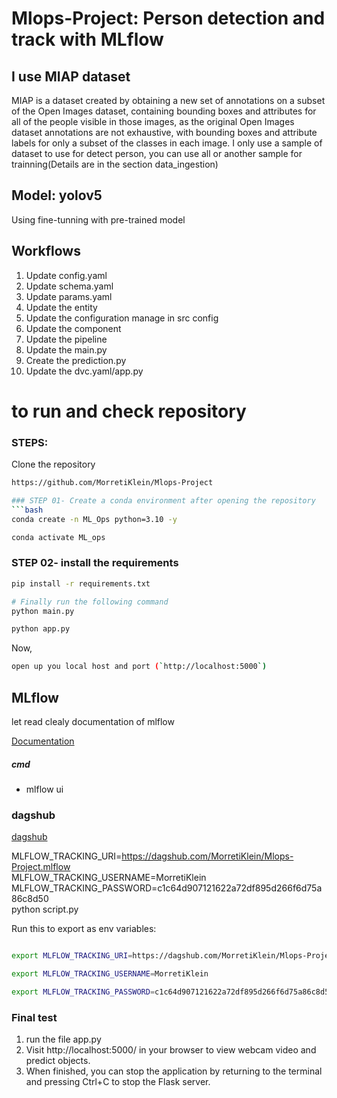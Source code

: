 # Mlops-Project: Person detection and track with MLflow

## I use MIAP dataset
MIAP is a dataset created by obtaining a new set of annotations on a subset of the Open Images dataset, containing bounding boxes and attributes for all of the people visible in those images, as the original Open Images dataset annotations are not exhaustive, with bounding boxes and attribute labels for only a subset of the classes in each image.
I only use a sample of dataset to use for detect person, you can use all or another sample for trainning(Details are in the section data_ingestion)
## Model: yolov5
Using fine-tunning with pre-trained model 

## Workflows
1. Update config.yaml
2. Update schema.yaml
3. Update params.yaml
4. Update the entity
5. Update the configuration manage in src config
6. Update the component
7. Update the pipeline
8. Update the main.py
9. Create the prediction.py
9. Update the dvc.yaml/app.py

# to run and check repository
### STEPS:

Clone the repository

```bash
https://github.com/MorretiKlein/Mlops-Project

### STEP 01- Create a conda environment after opening the repository
```bash
conda create -n ML_Ops python=3.10 -y
```

```bash
conda activate ML_ops
```

### STEP 02- install the requirements
```bash
pip install -r requirements.txt
```

```bash
# Finally run the following command
python main.py

python app.py
```
Now,
```bash
open up you local host and port (`http://localhost:5000`)
```

## MLflow

let read clealy documentation of mlflow

[Documentation](https://mlflow.org/docs/latest/index.html)

##### cmd
- mlflow ui

### dagshub
[dagshub](https://dagshub.com/)

MLFLOW_TRACKING_URI=https://dagshub.com/MorretiKlein/Mlops-Project.mlflow \
MLFLOW_TRACKING_USERNAME=MorretiKlein \
MLFLOW_TRACKING_PASSWORD=c1c64d907121622a72df895d266f6d75a86c8d50 \
python script.py

Run this to export as env variables:

```bash

export MLFLOW_TRACKING_URI=https://dagshub.com/MorretiKlein/Mlops-Project.mlflow

export MLFLOW_TRACKING_USERNAME=MorretiKlein 

export MLFLOW_TRACKING_PASSWORD=c1c64d907121622a72df895d266f6d75a86c8d5
```

### Final test  
1. run the file app.py
2. Visit http://localhost:5000/ in your browser to view webcam video and predict objects.
3. When finished, you can stop the application by returning to the terminal and pressing Ctrl+C to stop the Flask server.